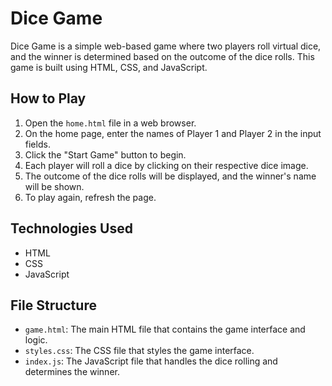 # Dice Game

Dice Game is a simple web-based game where two players roll virtual dice, and the winner is determined based on the outcome of the dice rolls. This game is built using HTML, CSS, and JavaScript.

## How to Play

1. Open the `home.html` file in a web browser.
2. On the home page, enter the names of Player 1 and Player 2 in the input fields.
3. Click the "Start Game" button to begin.
4. Each player will roll a dice by clicking on their respective dice image.
5. The outcome of the dice rolls will be displayed, and the winner's name will be shown.
6. To play again, refresh the page.

## Technologies Used

- HTML
- CSS
- JavaScript

## File Structure

- `game.html`: The main HTML file that contains the game interface and logic.
- `styles.css`: The CSS file that styles the game interface.
- `index.js`: The JavaScript file that handles the dice rolling and determines the winner.
